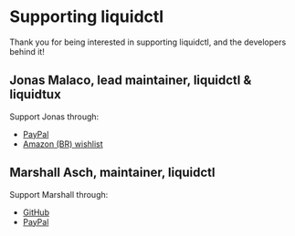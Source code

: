 Supporting liquidctl
====================

Thank you for being interested in supporting liquidctl, and the developers
behind it!


Jonas Malaco, lead maintainer, liquidctl & liquidtux
----------------------------------------------------

Support Jonas through:

 - [PayPal][jonas-paypal]
 - [Amazon (BR) wishlist][jonas-amazon]


Marshall Asch, maintainer, liquidctl
------------------------------------

Support Marshall through:

 - [GitHub][marshall-github]
 - [PayPal][marshall-paypal]


<!-- links -->

[PyUSB]: https://github.com/pyusb/pyusb
[jonas-amazon]: https://www.amazon.com.br/hz/wishlist/ls/MUHJ5OY1HMHR
[jonas-paypal]: https://www.paypal.com/donate/?hosted_button_id=7M9BMAZJP7GTQ
[liquidctl-git-aur]: https://aur.archlinux.org/packages/liquidctl-git
[liquidctl]: https://github.com/liquidctl/liquidctl
[liquidtux-dkms-git-aur]: https://aur.archlinux.org/packages/liquidtux-dkms-git
[liquidtux]: https://github.com/liquidctl/liquidtux
[marshall-github]: https://github.com/sponsors/MarshallAsch
[marshall-paypal]: https://www.paypal.me/marshallasch
